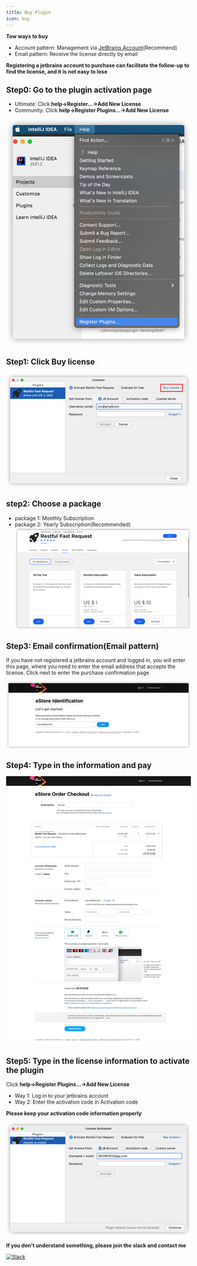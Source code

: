 ```yaml
---
title: Buy Plugin
icon: buy
---
```

**Tow ways to buy**
* Account pattern: Management via [JetBrains Account](https://account.jetbrains.com/licenses)(Recommend)
* Email pattern: Receive the license directly by email

**Registering a jetbrains account to purchase can facilitate the follow-up to find the license, and it is not easy to lose**

## Step0: Go to the plugin activation page
* Ultimate: Click **help->Register...->Add New License**
* Community: Click **help->Register Plugins...->Add New License**

![](../../.vuepress/public/img/buy/step0.png)

## Step1: Click Buy license
![](../../.vuepress/public/img/buy/step1.png)

## step2: Choose a package
* package 1: Monthly Subscription
* package 2: Yearly Subscription(Recommended)
![](../../.vuepress/public/img/buy/step2.png)

## Step3: Email confirmation(Email pattern)
If you have not registered a jetbrains account and logged in, you will enter this page, where you need to enter the email address that accepts the license.
Click next to enter the purchase confirmation page

![](../../.vuepress/public/img/buy/step3.png)

## Step4: Type in the information and pay
![](../../.vuepress/public/img/buy/step4.png)

## Step5: Type in the license information to activate the plugin
Click **help->Register Plugins...->Add New License**

* Way 1: Log in to your jetbrains account
* Way 2: Enter the activation code in Activation code

**Please keep your activation code information properly**

![](../../.vuepress/public/img/buy/step5.png)


**If you don't understand something, please join the slack and contact me**

[![Slack](https://img.shields.io/badge/Slack-%23Fast--Request-DD1265?logo=Slack)](https://fastrequest.slack.com)